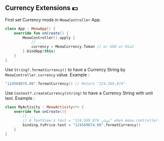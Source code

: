 ## Currency Extensions 💵

First set Currency mode in `MeowController` App.
```kotlin
class App : MeowApp() {
    override fun onCreate() {
        MeowController().apply {         
            // ...
            currency = MeowCurrency.Toman // or USD or Rial
        }.bindApp(this)
    }
}
```

Use `String?.formatCurrency()` to have a Currency String by `MeowController.currency` value. Example : 

```kotlin
"124569874.00".formatCurrency() // Return "124,569,874" 
```

Use `Context?.createCurrency(string)` to have a Currency String with unit text. Example : 

```kotlin
class MyActivity : MeowActivity<*> {
    override fun onCreate(){
        // ...
        // A TextView's text = "124,569,874 تومان" when meow.controller.currency is Currency.Toman
        binding.tvPrice.text = "124569874.00".formatCurrency() 
    }
}
```